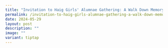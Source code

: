 ```yaml
---
title: "Invitation to Haig Girls' Alumnae Gathering: A Walk Down Memory Lane"
permalink: /invitation-to-haig-girls-alumnae-gathering-a-walk-down-memory-lane/
date: 2024-05-29
layout: post
description: ""
image: ""
variant: tiptap
---
```

<p></p>